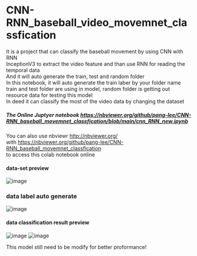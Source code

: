 # CNN-RNN_baseball_video_movemnet_classfication

It is a project that can classify the baseball movement by using CNN with RNN  
InceptionV3 to extract the video feature and than use RNN for reading the temporal data  
And it will auto generate the train, test and random folder  
In this notebook, it will auto generate the train laber by your folder name  
train and test folder are using in model, random folder is getting out resource data for testing this model  
In deed it can classify the most of the video data by changing the dataset  

##### The Online Juptyer notebook https://nbviewer.org/github/pang-lee/CNN-RNN_baseball_movemnet_classfication/blob/main/cnn_RNN_new.ipynb  

You can also use nbviewr http://nbviewer.org/  
with https://nbviewer.org/github/pang-lee/CNN-RNN_baseball_movemnet_classfication  
to access this colab notebook online


#### data-set preview
![image](https://user-images.githubusercontent.com/13313753/184310655-d718e9b3-7973-43ca-b7d1-1b8eb4027858.png)


### data label auto generate
![image](https://user-images.githubusercontent.com/13313753/184311568-d868de84-9415-4fef-835e-e0c8614af420.png)

#### data classification result preview
![image](https://user-images.githubusercontent.com/13313753/184310937-3338b810-8fd2-44dd-bb1f-1d783babd49f.png)
![image](https://user-images.githubusercontent.com/13313753/184310942-6ca05850-e72e-42b5-96ca-5c73051c1f2b.png)


This model still need to be modify for better proformance!
